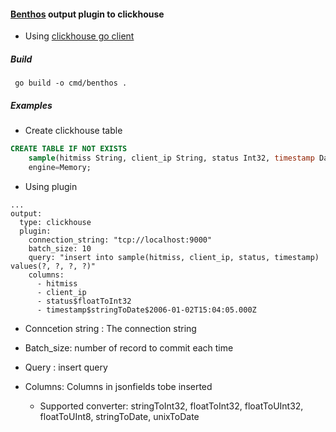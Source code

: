 #### [Benthos](https://github.com/Jeffail/benthos) output plugin to clickhouse

 - Using [clickhouse go client](https://github.com/kshvakov/clickhouse)


##### Build

```
 go build -o cmd/benthos .

```

##### Examples 

 - Create clickhouse table

```sql
CREATE TABLE IF NOT EXISTS 
    sample(hitmiss String, client_ip String, status Int32, timestamp DateTime) 
    engine=Memory;

```

 - Using plugin 

```
...
output:
  type: clickhouse
  plugin:
    connection_string: "tcp://localhost:9000"
    batch_size: 10
    query: "insert into sample(hitmiss, client_ip, status, timestamp) values(?, ?, ?, ?)"
    columns:
      - hitmiss
      - client_ip
      - status$floatToInt32
      - timestamp$stringToDate$2006-01-02T15:04:05.000Z

```

 - Conncetion string : The connection string 

 - Batch_size: number of record to commit each time

 - Query : insert query

 - Columns: Columns in jsonfields tobe inserted

    - Supported converter: stringToInt32, floatToInt32, floatToUInt32, floatToUInt8, stringToDate, unixToDate

